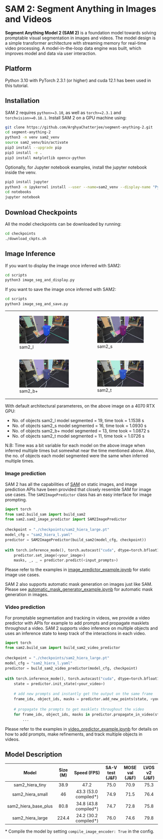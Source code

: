 # SAM 2: Segment Anything in Images and Videos

**Segment Anything Model 2 (SAM 2)** is a foundation model towards solving promptable visual segmentation in images and videos. The model design is a simple transformer architecture with streaming memory for real-time video processing. A model-in-the-loop data engine was built, which improves model and data via user interaction.

## Platform
Python 3.10 with PyTorch 2.3.1 (or higher) and cuda 12.1 has been used in this tutorial. 

## Installation

SAM 2 requires `python>=3.10`, as well as `torch>=2.3.1` and `torchvision>=0.18.1`. Install SAM 2 on a GPU machine using:

```bash
git clone https://github.com/ArghyaChatterjee/segment-anything-2.git
cd segment-anything-2
python3 -m venv sam2_venv
source sam2_venv/bin/activate
pip3 install --upgrade pip
pip3 install -e .
pip3 install matplotlib opencv-python
```
Optionally, for Jupyter notebook examples, install the jupyter notebook inside the venv.
```bash
pip3 install jupyter
python3 -m ipykernel install --user --name=sam2_venv --display-name "Python (sam2_venv)"
cd notebooks
jupyter notebook
```
## Download Checkpoints

All the model checkpoints can be downloaded by running:

```bash
cd checkpoints
./download_ckpts.sh
```

## Image Inference
If you want to display the image once inferred with SAM2:
```bash
cd scripts
python3 image_seg_and_display.py
```

If you want to save the image once inferred with SAM2:
```bash
cd scripts
python3 image_seg_and_save.py
```

<table>
  <tr>
    <td>
      <figure>
        <img src="assets/sam2_l.png" alt="Image 1" style="width:100%">
        <figcaption>sam2_l</figcaption>
      </figure>
    </td>
    <td>
      <figure>
        <img src="assets/sam2_s.png" alt="Image 2" style="width:100%">
        <figcaption>sam2_s</figcaption>
      </figure>
    </td>
  </tr>
  <tr>
    <td>
      <figure>
        <img src="assets/sam2_b+.png" alt="Image 3" style="width:100%">
        <figcaption>sam2_b+</figcaption>
      </figure>
    </td>
    <td>
      <figure>
        <img src="assets/sam2_t.png" alt="Image 4" style="width:100%">
        <figcaption>sam2_t</figcaption>
      </figure>
    </td>
  </tr>
</table>

With default architectural parameteres, on the above image on a 4070 RTX GPU:

- No. of objects sam2_l model segmented = 19, time took = 1.1538 s
- No. of objects sam2_s model segmented = 16, time took = 1.0930 s
- No. of objects sam2_b+ model segmented = 13, time took = 1.0872 s
- No. of objects sam2_t model segmented = 11, time took = 1.0726 s

N.B: Time was a bit variable for each model on the above image when inferred multiple times but somewhat near the time mentioned above. Also, the no. of objects each model segmented were the same when inferred multiple times. 

### Image prediction

SAM 2 has all the capabilities of [SAM](https://github.com/facebookresearch/segment-anything) on static images, and image prediction APIs have been provided that closely resemble SAM for image use cases. The `SAM2ImagePredictor` class has an easy interface for image prompting.

```python
import torch
from sam2.build_sam import build_sam2
from sam2.sam2_image_predictor import SAM2ImagePredictor

checkpoint = "./checkpoints/sam2_hiera_large.pt"
model_cfg = "sam2_hiera_l.yaml"
predictor = SAM2ImagePredictor(build_sam2(model_cfg, checkpoint))

with torch.inference_mode(), torch.autocast("cuda", dtype=torch.bfloat16):
    predictor.set_image(<your_image>)
    masks, _, _ = predictor.predict(<input_prompts>)
```

Please refer to the examples in [image_predictor_example.ipynb](./notebooks/image_predictor_example.ipynb) for static image use cases.

SAM 2 also supports automatic mask generation on images just like SAM. Please see [automatic_mask_generator_example.ipynb](./notebooks/automatic_mask_generator_example.ipynb) for automatic mask generation in images.

### Video prediction

For promptable segmentation and tracking in videos, we provide a video predictor with APIs for example to add prompts and propagate masklets throughout a video. SAM 2 supports video inference on multiple objects and uses an inference state to keep track of the interactions in each video.

```python
import torch
from sam2.build_sam import build_sam2_video_predictor

checkpoint = "./checkpoints/sam2_hiera_large.pt"
model_cfg = "sam2_hiera_l.yaml"
predictor = build_sam2_video_predictor(model_cfg, checkpoint)

with torch.inference_mode(), torch.autocast("cuda", dtype=torch.bfloat16):
    state = predictor.init_state(<your_video>)

    # add new prompts and instantly get the output on the same frame
    frame_idx, object_ids, masks = predictor.add_new_points(state, <your_prompts>):

    # propagate the prompts to get masklets throughout the video
    for frame_idx, object_ids, masks in predictor.propagate_in_video(state):
        ...
```

Please refer to the examples in [video_predictor_example.ipynb](./notebooks/video_predictor_example.ipynb) for details on how to add prompts, make refinements, and track multiple objects in videos.

## Model Description

|      **Model**       | **Size (M)** |    **Speed (FPS)**     | **SA-V test (J&F)** | **MOSE val (J&F)** | **LVOS v2 (J&F)** |
| :------------------: | :----------: | :--------------------: | :-----------------: | :----------------: | :---------------: |
|   sam2_hiera_tiny    |     38.9     |          47.2          |        75.0         |        70.9        |       75.3        |
|   sam2_hiera_small   |      46      | 43.3 (53.0 compiled\*) |        74.9         |        71.5        |       76.4        |
| sam2_hiera_base_plus |     80.8     | 34.8 (43.8 compiled\*) |        74.7         |        72.8        |       75.8        |
|   sam2_hiera_large   |    224.4     | 24.2 (30.2 compiled\*) |        76.0         |        74.6        |       79.8        |

\* Compile the model by setting `compile_image_encoder: True` in the config.





